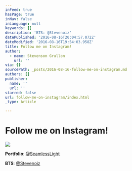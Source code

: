 ```yaml
---
inFeed: true
hasPage: true
inNav: false
inLanguage: null
keywords: []
description: 'BTS: @Stevenoiz'
datePublished: '2016-08-16T20:04:57.072Z'
dateModified: '2016-08-16T19:54:03.958Z'
title: Follow me on Instagram!
author:
  - name: Stevenson Grullon
    url: ''
via: {}
sourcePath: _posts/2016-08-16-follow-me-on-instagram.md
authors: []
publisher:
  name: ''
  url: ''
starred: false
url: follow-me-on-instagram/index.html
_type: Article

---
```

# Follow me on Instagram!
![](https://the-grid-user-content.s3-us-west-2.amazonaws.com/97038886-142b-4bc6-a871-f99cddbbf519.png)

**Portfolio**: [@SeamlessLight][0]

**BTS**: [@Stevenoiz][1]

[0]: instagram.com/seamlesslight
[1]: instagram.com/stevenoiz/